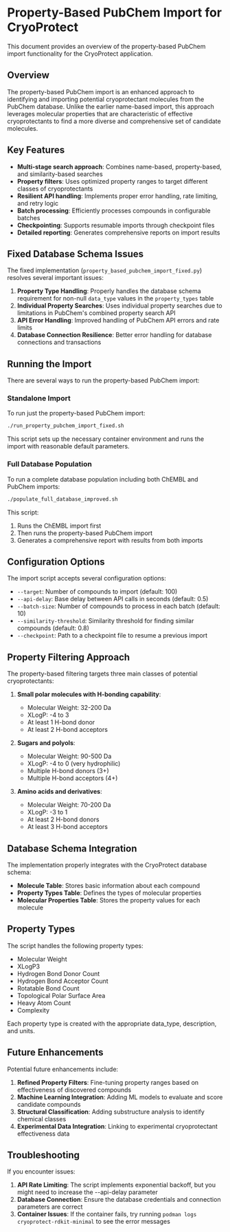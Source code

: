 # Property-Based PubChem Import for CryoProtect

This document provides an overview of the property-based PubChem import functionality for the CryoProtect application.

## Overview

The property-based PubChem import is an enhanced approach to identifying and importing potential cryoprotectant molecules from the PubChem database. Unlike the earlier name-based import, this approach leverages molecular properties that are characteristic of effective cryoprotectants to find a more diverse and comprehensive set of candidate molecules.

## Key Features

- **Multi-stage search approach**: Combines name-based, property-based, and similarity-based searches
- **Property filters**: Uses optimized property ranges to target different classes of cryoprotectants
- **Resilient API handling**: Implements proper error handling, rate limiting, and retry logic
- **Batch processing**: Efficiently processes compounds in configurable batches
- **Checkpointing**: Supports resumable imports through checkpoint files
- **Detailed reporting**: Generates comprehensive reports on import results

## Fixed Database Schema Issues

The fixed implementation (`property_based_pubchem_import_fixed.py`) resolves several important issues:

1. **Property Type Handling**: Properly handles the database schema requirement for non-null `data_type` values in the `property_types` table
2. **Individual Property Searches**: Uses individual property searches due to limitations in PubChem's combined property search API
3. **API Error Handling**: Improved handling of PubChem API errors and rate limits
4. **Database Connection Resilience**: Better error handling for database connections and transactions

## Running the Import

There are several ways to run the property-based PubChem import:

### Standalone Import

To run just the property-based PubChem import:

```bash
./run_property_pubchem_import_fixed.sh
```

This script sets up the necessary container environment and runs the import with reasonable default parameters.

### Full Database Population

To run a complete database population including both ChEMBL and PubChem imports:

```bash
./populate_full_database_improved.sh
```

This script:
1. Runs the ChEMBL import first
2. Then runs the property-based PubChem import
3. Generates a comprehensive report with results from both imports

## Configuration Options

The import script accepts several configuration options:

- `--target`: Number of compounds to import (default: 100)
- `--api-delay`: Base delay between API calls in seconds (default: 0.5)
- `--batch-size`: Number of compounds to process in each batch (default: 10)
- `--similarity-threshold`: Similarity threshold for finding similar compounds (default: 0.8)
- `--checkpoint`: Path to a checkpoint file to resume a previous import

## Property Filtering Approach

The property-based filtering targets three main classes of potential cryoprotectants:

1. **Small polar molecules with H-bonding capability**:
   - Molecular Weight: 32-200 Da
   - XLogP: -4 to 3
   - At least 1 H-bond donor
   - At least 2 H-bond acceptors

2. **Sugars and polyols**:
   - Molecular Weight: 90-500 Da
   - XLogP: -4 to 0 (very hydrophilic)
   - Multiple H-bond donors (3+)
   - Multiple H-bond acceptors (4+)

3. **Amino acids and derivatives**:
   - Molecular Weight: 70-200 Da
   - XLogP: -3 to 1
   - At least 2 H-bond donors
   - At least 3 H-bond acceptors

## Database Schema Integration

The implementation properly integrates with the CryoProtect database schema:

- **Molecule Table**: Stores basic information about each compound
- **Property Types Table**: Defines the types of molecular properties
- **Molecular Properties Table**: Stores the property values for each molecule

## Property Types

The script handles the following property types:

- Molecular Weight
- XLogP3
- Hydrogen Bond Donor Count
- Hydrogen Bond Acceptor Count
- Rotatable Bond Count
- Topological Polar Surface Area
- Heavy Atom Count
- Complexity

Each property type is created with the appropriate data_type, description, and units.

## Future Enhancements

Potential future enhancements include:

1. **Refined Property Filters**: Fine-tuning property ranges based on effectiveness of discovered compounds
2. **Machine Learning Integration**: Adding ML models to evaluate and score candidate compounds
3. **Structural Classification**: Adding substructure analysis to identify chemical classes
4. **Experimental Data Integration**: Linking to experimental cryoprotectant effectiveness data

## Troubleshooting

If you encounter issues:

1. **API Rate Limiting**: The script implements exponential backoff, but you might need to increase the --api-delay parameter
2. **Database Connection**: Ensure the database credentials and connection parameters are correct
3. **Container Issues**: If the container fails, try running `podman logs cryoprotect-rdkit-minimal` to see the error messages